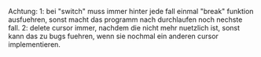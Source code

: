 Achtung:
1:
  bei "switch" muss immer hinter jede fall einmal "break" funktion ausfuehren, sonst macht das programm nach durchlaufen noch nechste fall.
2:
  delete cursor immer, nachdem die nicht mehr nuetzlich ist, sonst kann das zu bugs fuehren, wenn sie nochmal ein anderen cursor implementieren.
